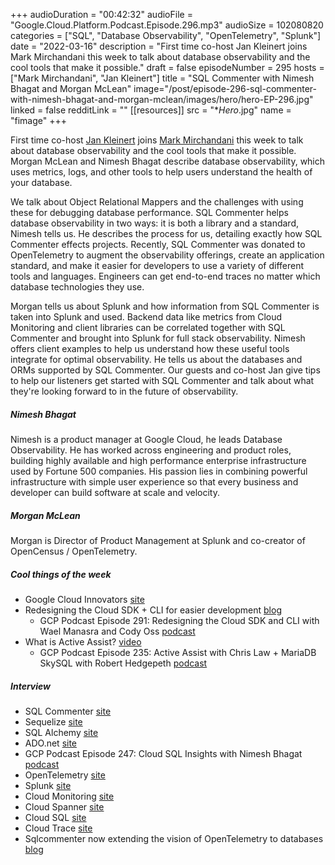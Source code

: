 +++
audioDuration = "00:42:32"
audioFile = "Google.Cloud.Platform.Podcast.Episode.296.mp3"
audioSize = 102080820
categories = ["SQL", "Database Observability", "OpenTelemetry", "Splunk"]
date = "2022-03-16"
description = "First time co-host Jan Kleinert joins Mark Mirchandani this week to talk about database observability and the cool tools that make it possible."
draft = false
episodeNumber = 295
hosts = ["Mark Mirchandani", "Jan Kleinert"]
title = "SQL Commenter with Nimesh Bhagat and Morgan McLean"
image="/post/episode-296-sql-commenter-with-nimesh-bhagat-and-morgan-mclean/images/hero/hero-EP-296.jpg"
linked = false
redditLink = ""
[[resources]]
  src = "**Hero*.jpg"
  name = "fimage"
+++

First time co-host [Jan Kleinert](https://twitter.com/jankleinert) joins [Mark Mirchandani](https://twitter.com/markmirch) this week to talk about database observability and the cool tools that make it possible. Morgan McLean and Nimesh Bhagat describe database observability, which uses metrics, logs, and other tools to help users understand the health of your database. 

We talk about Object Relational Mappers and the challenges with using these for debugging database performance. SQL Commenter helps database observability in two ways: it is both a library and a standard, Nimesh tells us. He describes the process for us, detailing exactly how SQL Commenter effects projects. Recently, SQL Commenter was donated to OpenTelemetry to augment the observability offerings, create an application standard, and make it easier for developers to use a variety of different tools and languages. Engineers can get end-to-end traces no matter which database technologies they use.

Morgan tells us about Splunk and how information from SQL Commenter is taken into Splunk and used. Backend data like metrics from Cloud Monitoring and client libraries can be correlated together with SQL Commenter and brought into Splunk for full stack observability. Nimesh offers client examples to help us understand how these useful tools integrate for optimal observability. He tells us about the databases and ORMs supported by SQL Commenter. Our guests and co-host Jan give tips to help our listeners get started with SQL Commenter and talk about what they're looking forward to in the future of observability.

##### Nimesh Bhagat

Nimesh is a product manager at Google Cloud, he leads Database Observability. He has worked across engineering and product roles, building highly available and high performance enterprise infrastructure used by Fortune 500 companies. His passion lies in combining powerful infrastructure with simple user experience so that every business and developer can build software at scale and velocity.

##### Morgan McLean

Morgan is ​​Director of Product Management at Splunk and co-creator of OpenCensus / OpenTelemetry.

##### Cool things of the week

* Google Cloud Innovators [site](https://cloud.google.com/innovators)
* Redesigning the Cloud SDK + CLI for easier development [blog](https://cloud.google.com/blog/products/application-development/redesigning-the-cloud-sdk-cli-for-easier-development)
     * GCP Podcast Episode 291: Redesigning the Cloud SDK and CLI with Wael Manasra and Cody Oss [podcast](https://gcppodcast.com/post/episode-291-redesigning-the-cloud-sdk-and-cli-with-wael-manasra-and-cody-oss/)
* What is Active Assist? [video](https://www.youtube.com/watch?v=A2VgO5N_B7g)
     * GCP Podcast Episode 235: Active Assist with Chris Law + MariaDB SkySQL with Robert Hedgepeth [podcast](https://www.gcppodcast.com/post/episode-235-active-assist-with-chris-law-and-skysql-with-robert-hedgepeth/)
 
##### Interview

* SQL Commenter [site](https://google.github.io/sqlcommenter/)
* Sequelize [site](https://sequelize.org)
* SQL Alchemy [site](https://www.sqlalchemy.org)
* ADO.net [site](https://docs.microsoft.com/en-us/dotnet/framework/data/adonet/ado-net-overview)
* GCP Podcast Episode 247: Cloud SQL Insights with Nimesh Bhagat [podcast](https://www.gcppodcast.com/post/episode-247-cloud-sql-insights-with-nimesh-bhagat/)
* OpenTelemetry [site](https://opentelemetry.io)
* Splunk [site](https://www.splunk.com)
* Cloud Monitoring [site](https://cloud.google.com/monitoring)
* Cloud Spanner [site](https://cloud.google.com/spanner)
* Cloud SQL [site](https://cloud.google.com/sql)
* Cloud Trace [site](https://cloud.google.com/trace)
* Sqlcommenter now extending the vision of OpenTelemetry to databases [blog](https://cloud.google.com/blog/products/databases/sqlcommenter-merges-with-opentelemetry)



